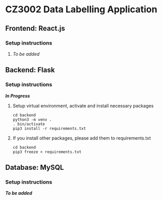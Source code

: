 # CZ3002 Data Labelling Application

## Frontend: React.js
### Setup instructions
1. _To be added_

## Backend: Flask
### Setup instructions
**_In Progress_**
1. Setup virtual environment, activate and install necessary packages
    ```
    cd backend
    python3 -m venv .
    . bin/activate
    pip3 install -r requirements.txt
    ```
 2. If you install other packages, please add them to requirements.txt
    ```
    cd backend
    pip3 freeze > requirements.txt
    ```

## Database: MySQL
### Setup instructions
**_To be added_**